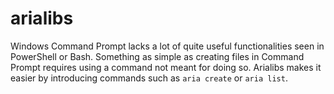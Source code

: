 # arialibs
Windows Command Prompt lacks a lot of quite useful functionalities seen in PowerShell or Bash. Something as simple as creating files in Command Prompt requires using a command not meant for doing so. Arialibs makes it easier by introducing commands such as `aria create` or `aria list`.
